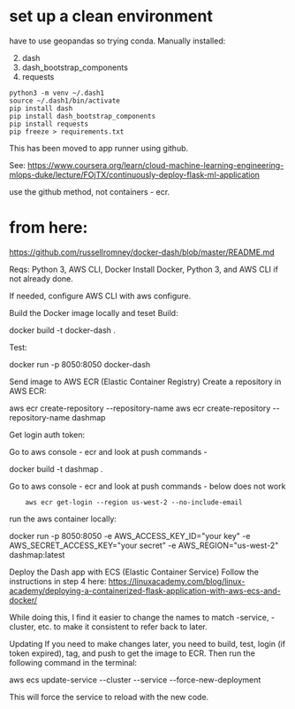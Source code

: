 
# set up a clean environment

have to use geopandas so trying conda.
Manually installed:

2.  dash
3.  dash_bootstrap_components
5.  requests

```
python3 -m venv ~/.dash1
source ~/.dash1/bin/activate
pip install dash
pip install dash_bootstrap_components
pip install requests
pip freeze > requirements.txt
```
This has been moved to app runner using github. 

See:  https://www.coursera.org/learn/cloud-machine-learning-engineering-mlops-duke/lecture/FOjTX/continuously-deploy-flask-ml-application

use the github method, not containers - ecr.

#  from here:

https://github.com/russellromney/docker-dash/blob/master/README.md


Reqs: Python 3, AWS CLI, Docker
Install Docker, Python 3, and AWS CLI if not already done.

If needed, configure AWS CLI with aws configure.

Build the Docker image locally and teset
Build:

docker build -t docker-dash .

Test:

docker run -p 8050:8050 docker-dash

Send image to AWS ECR (Elastic Container Registry)
Create a repository in AWS ECR:

aws ecr create-repository --repository-name <my-repo-name>
aws ecr create-repository --repository-name dashmap

Get login auth token:

Go to aws console - ecr and look at push commands - 

docker build -t dashmap .

Go to aws console - ecr and look at push commands -  below does not work

        aws ecr get-login --region us-west-2 --no-include-email


run the aws container locally:

docker run -p 8050:8050 -e AWS_ACCESS_KEY_ID="your key" -e  AWS_SECRET_ACCESS_KEY="your secret" -e AWS_REGION="us-west-2" dashmap:latest      

Deploy the Dash app with ECS (Elastic Container Service)
Follow the instructions in step 4 here: https://linuxacademy.com/blog/linux-academy/deploying-a-containerized-flask-application-with-aws-ecs-and-docker/

While doing this, I find it easier to change the names to match -service, -cluster, etc. to make it consistent to refer back to later.

Updating
If you need to make changes later, you need to build, test, login (if token expired), tag, and push to get the image to ECR. Then run the following command in the terminal:

aws ecs update-service --cluster <cluster name> --service <service name> --force-new-deployment

This will force the service to reload with the new code.


